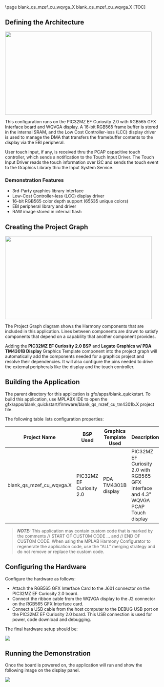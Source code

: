 \page blank_qs_mzef_cu_wqvga_X blank_qs_mzef_cu_wqvga.X
[TOC]

## Defining the Architecture

<img src="legato_qs_mzef_cu_tm4301b_arch.png" width="480" height="272" />

This configuration runs on the PIC32MZ EF Curiosity 2.0 with RGB565 GFX
Interface board and WQVGA display. A 16-bit RGB565 frame buffer is
stored in the internal SRAM, and the Low Cost Controller-less (LCC)
display driver is used to manage the DMA that transfers the framebuffer
contents to the display via the EBI peripheral.

User touch input, if any, is received thru the PCAP capacitive touch
controller, which sends a notification to the Touch Input Driver. The
Touch Input Driver reads the touch information over I2C and sends the
touch event to the Graphics Library thru the Input System Service.

### Demonstration Features 

* 3rd-Party graphics library interface
* Low-Cost Controller-less (LCC) display driver 
* 16-bit RGB565 color depth support (65535 unique colors) 
* EBI peripheral library and driver 
* RAW image stored in internal flash 

## Creating the Project Graph

<img src="blank_qs_mzef_cu_wqvga_pg.png" width="480" height="272" />

The Project Graph diagram shows the Harmony components that are included in this application. Lines between components are drawn to satisfy components that depend on a capability that another component provides. 

Adding the **PIC32MZ EF Curiosity 2.0 BSP** and **Legato Graphics w/ PDA TM4301B Display** Graphics Template component into the project graph will automatically add the components needed for a graphics project and resolve their dependencies. It will also configure the pins needed to drive the external peripherals like the display and the touch controller.

## Building the Application

The parent directory for this application is gfx/apps/blank_quickstart. To build this application, use MPLABX IDE to open the gfx/apps/blank_quickstart/firmware/blank_qs_mzef_cu_tm4301b.X project file.

The following table lists configuration properties: 

| Project Name  | BSP Used |Graphics Template Used | Description |
|---------------| ---------|---------------| ---------|
| blank_qs_mzef_cu_wqvga.X | PIC32MZ EF Curiosity 2.0 | PDA TM4301B display | PIC32MZ EF Curiosity 2.0 with RGB565 GFX Interface and 4.3\" WQVGA PCAP Touch display |

> **_NOTE:_**  This application may contain custom code that is marked by the comments // START OF CUSTOM CODE ... and // END OF CUSTOM CODE. When using the MPLAB Harmony Configurator to regenerate the application code, use the "ALL" merging strategy and do not remove or replace the custom code.

## Configuring the Hardware

Configure the hardware as follows:

* Attach the RGB565 GFX Interface Card to the J601 connector on the PIC32MZ EF Curiosity 2.0 board.
* Connect the ribbon cable from the WQVGA display to the J2 connector on the RGB565 GFX Interface card.
* Connect a USB cable from the host computer to the DEBUG USB port on the PIC32MZ EF Curiosity 2.0 board. This USB connection is used for power, code download and debugging.

The final hardware setup should be:  

<img src="legato_qs_mzef_cu_tm4301b_conf1.png"/>

## Running the Demonstration

Once the board is powered on, the application will run and show the following image on the display panel.

<img src="blank_qs_mzda_intddr_sk_meb2_wqvga.png"/>
